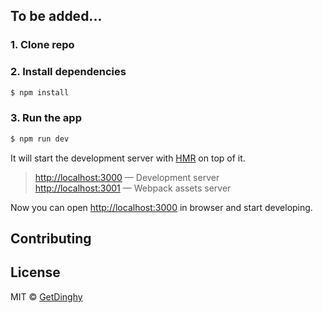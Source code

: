 ## To be added...

### 1. Clone repo

### 2. Install dependencies

```sh
$ npm install
```

### 3. Run the app

```sh
$ npm run dev
```

It will start the development server with [HMR](https://webpack.github.io/docs/hot-module-replacement) on top of it.

> [http://localhost:3000](http://localhost:3000) — Development server<br>
> [http://localhost:3001](http://localhost:3001) — Webpack assets server <br>

Now you can open [http://localhost:3000](http://localhost:3000) in browser and start developing.

## Contributing

## License

MIT © [GetDinghy](https://github.com/getdinghy)
